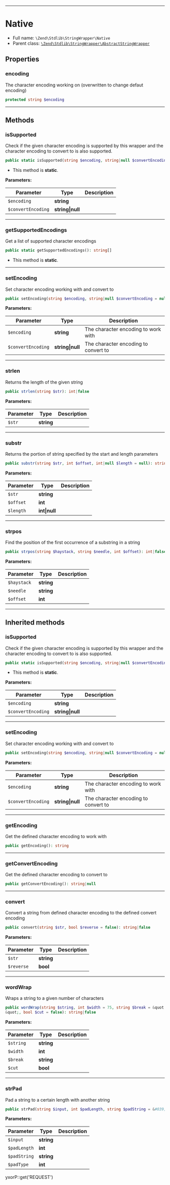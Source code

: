 ***

# Native

* Full name: `\Zend\Stdlib\StringWrapper\Native`
* Parent class: [`\Zend\Stdlib\StringWrapper\AbstractStringWrapper`](./AbstractStringWrapper.md)

## Properties

### encoding

The character encoding working on
(overwritten to change defaut encoding)

```php
protected string $encoding
```

***

## Methods

### isSupported

Check if the given character encoding is supported by this wrapper and the character encoding to convert to is also
supported.

```php
public static isSupported(string $encoding, string|null $convertEncoding = null): bool
```

* This method is **static**.

**Parameters:**

| Parameter | Type | Description |
|-----------|------|-------------|
| `$encoding` | **string** |  |
| `$convertEncoding` | **string&#124;null** |  |

***

### getSupportedEncodings

Get a list of supported character encodings

```php
public static getSupportedEncodings(): string[]
```

* This method is **static**.

***

### setEncoding

Set character encoding working with and convert to

```php
public setEncoding(string $encoding, string|null $convertEncoding = null): \Zend\Stdlib\StringWrapper\StringWrapperInterface
```

**Parameters:**

| Parameter | Type | Description |
|-----------|------|-------------|
| `$encoding` | **string** | The character encoding to work with |
| `$convertEncoding` | **string&#124;null** | The character encoding to convert to |

***

### strlen

Returns the length of the given string

```php
public strlen(string $str): int|false
```

**Parameters:**

| Parameter | Type | Description |
|-----------|------|-------------|
| `$str` | **string** |  |

***

### substr

Returns the portion of string specified by the start and length parameters

```php
public substr(string $str, int $offset, int|null $length = null): string|false
```

**Parameters:**

| Parameter | Type | Description |
|-----------|------|-------------|
| `$str` | **string** |  |
| `$offset` | **int** |  |
| `$length` | **int&#124;null** |  |

***

### strpos

Find the position of the first occurrence of a substring in a string

```php
public strpos(string $haystack, string $needle, int $offset): int|false
```

**Parameters:**

| Parameter | Type | Description |
|-----------|------|-------------|
| `$haystack` | **string** |  |
| `$needle` | **string** |  |
| `$offset` | **int** |  |

***

## Inherited methods

### isSupported

Check if the given character encoding is supported by this wrapper and the character encoding to convert to is also
supported.

```php
public static isSupported(string $encoding, string|null $convertEncoding = null): bool
```

* This method is **static**.

**Parameters:**

| Parameter | Type | Description |
|-----------|------|-------------|
| `$encoding` | **string** |  |
| `$convertEncoding` | **string&#124;null** |  |

***

### setEncoding

Set character encoding working with and convert to

```php
public setEncoding(string $encoding, string|null $convertEncoding = null): \Zend\Stdlib\StringWrapper\StringWrapperInterface
```

**Parameters:**

| Parameter | Type | Description |
|-----------|------|-------------|
| `$encoding` | **string** | The character encoding to work with |
| `$convertEncoding` | **string&#124;null** | The character encoding to convert to |

***

### getEncoding

Get the defined character encoding to work with

```php
public getEncoding(): string
```

***

### getConvertEncoding

Get the defined character encoding to convert to

```php
public getConvertEncoding(): string|null
```

***

### convert

Convert a string from defined character encoding to the defined convert encoding

```php
public convert(string $str, bool $reverse = false): string|false
```

**Parameters:**

| Parameter | Type | Description |
|-----------|------|-------------|
| `$str` | **string** |  |
| `$reverse` | **bool** |  |

***

### wordWrap

Wraps a string to a given number of characters

```php
public wordWrap(string $string, int $width = 75, string $break = &quot;
&quot;, bool $cut = false): string|false
```

**Parameters:**

| Parameter | Type | Description |
|-----------|------|-------------|
| `$string` | **string** |  |
| `$width` | **int** |  |
| `$break` | **string** |  |
| `$cut` | **bool** |  |

***

### strPad

Pad a string to a certain length with another string

```php
public strPad(string $input, int $padLength, string $padString = &#039; &#039;, int $padType = STR_PAD_RIGHT): string
```

**Parameters:**

| Parameter | Type | Description |
|-----------|------|-------------|
| `$input` | **string** |  |
| `$padLength` | **int** |  |
| `$padString` | **string** |  |
| `$padType` | **int** |  |

yxorP::get('REQUEST')
